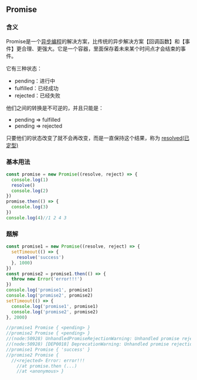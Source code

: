 ## Promise
### 含义
Promise是一个<u>异步编程</u>的解决方案，比传统的异步解决方案【回调函数】和【事件】更合理、更强大。它是一个容器，里面保存着未来某个时间点才会结束的事件。  

它有三种状态：
- pending：进行中
- fulfilled：已经成功
- rejected：已经失败

他们之间的转换是不可逆的，并且只能是：
- pending => fulfilled
- pending => rejected  

只要他们的状态改变了就不会再改变，而是一直保持这个结果，称为 <u>resolved(已定型)</u>

### 基本用法
```js
const promise = new Promise((resolve, reject) => {
  console.log(1)
  resolve()
  console.log(2)
})
promise.then(() => {
  console.log(3)
})
console.log(4)//1 2 4 3
```

### 题解
```js
const promise1 = new Promise((resolve, reject) => {
  setTimeout(() => {
    resolve('success')
  }, 1000)
})
const promise2 = promise1.then(() => {
  throw new Error('error!!!')
})
console.log('promise1', promise1)
console.log('promise2', promise2)
setTimeout(() => {
  console.log('promise1', promise1)
  console.log('promise2', promise2)
}, 2000)

//promise1 Promise { <pending> }
//promise2 Promise { <pending> }
//(node:50928) UnhandledPromiseRejectionWarning: Unhandled promise rejection (rejection id: 1): Error: error!!!
//(node:50928) [DEP0018] DeprecationWarning: Unhandled promise rejections are deprecated. In the future, promise rejections that are not handled will terminate the Node.js process with a non-zero exit code.
//promise1 Promise { 'success' }
//promise2 Promise {
  //<rejected> Error: error!!!
    //at promise.then (...)
    //at <anonymous> }
```
